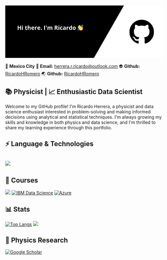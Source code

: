 ![](https://github.com/RicardoHRomero/RicardoHRomero/blob/main/Banner_GitHub.png)


📍 **Mexico City**    📧 **Email:** [herrera.r.ricardo@outlook.com](mailto:herrera.r.ricardo@outlook.com)   👽️ **Github:** [RicardoHRomero](https://github.com/RicardoHRomero)    🌏 **Github:** [RicardoHRomero](https://www.linkedin.com/in/ricardohromero/)

## 📚 Physicist |  📈 Enthusiastic Data Scientist

Welcome to my GitHub profile! I'm Ricardo Herrera, a physicist and data science enthusiast interested in problem-solving and making informed decisions using analytical and statistical techniques. I'm always growing my skills and knowledge in both physics and data science, and I'm thrilled to share my learning experience through this portfolio.

## ⚡ Language & Technologies
<h2 align="left">
<img src="https://skillicons.dev/icons?i=python,r,javascript,php,css,fortran,html,mysql,anaconda,sklearn,tensorflow,git,github,latex,vscode,vim,aws,azure,wordpress,linux,ubuntu,arch,debian">
</h2>

## 🏫 Courses

[![](https://img.shields.io/badge/-003366?style=flat-square&logo=coursera)](#) [![IBM Data Science](https://img.shields.io/badge/IBM%20Data%20Science-0056b3?style=flat-square&logo=ibm&logoColor=white)](https://coursera.org/share/f732ebf89000eb2d3fd628a7ce81c371)   [![Azure](https://img.shields.io/badge/Microsoft%20Azure-0089D6?style=flat-square&logo=microsoft-azure&logoColor=white)](https://www.certiport.com/portal/Pages/PrintTranscriptInfo.aspx?action=Cert&id=414&cvid=ogDRHXSxkTUcfupcpj2lZA==)

## 📊 Stats

[![Top Langs](https://github-readme-stats.vercel.app/api/top-langs/?username=RicardoHRomero&layout=donut)](https://github.com/RicardoHRomero/github-readme-stats)
[![](https://github-readme-stats.vercel.app/api?username=RicardoHRomero)](https://github.com/RicardoHRomero/github-readme-stats)

## 🧪 Physics Research

[![Google Scholar](https://img.shields.io/badge/Google%20Scholar-4285F4?style=flat-square&logo=google-scholar&logoColor=white)](https://scholar.google.com/citations?hl=es&user=vmOalWEAAAAJ)

